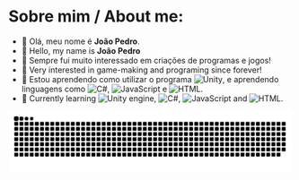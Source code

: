 # Sobre mim / About me:
- 👋 Olá, meu nome é **João Pedro**.
- 👋 Hello, my name is **João Pedro**
- 👀 Sempre fui muito interessado em criações de programas e jogos!
- 👀 Very interested in game-making and programing since forever!
- 🌱 Estou aprendendo como utilizar o programa ![Unity](https://img.shields.io/badge/Unity-100000?style=for-the-badge&logo=unity&logoColor=white), e aprendendo linguagens como ![C#](https://img.shields.io/badge/C%23-239120?style=for-the-badge&logo=c-sharp&logoColor=white), ![JavaScript](https://img.shields.io/badge/JavaScript-323330?style=for-the-badge&logo=javascript&logoColor=F7DF1E) e ![HTML](https://img.shields.io/badge/HTML5-E34F26?style=for-the-badge&logo=html5&logoColor=white).
- 🌱 Currently learning ![Unity](https://img.shields.io/badge/Unity-100000?style=for-the-badge&logo=unity&logoColor=white) engine, ![C#](https://img.shields.io/badge/C%23-239120?style=for-the-badge&logo=c-sharp&logoColor=white), ![JavaScript](https://img.shields.io/badge/JavaScript-323330?style=for-the-badge&logo=javascript&logoColor=F7DF1E) and ![HTML](https://img.shields.io/badge/HTML5-E34F26?style=for-the-badge&logo=html5&logoColor=white).

![Snake animation](https://github.com/C4R1NH4/C4R1NH4/blob/output/github-contribution-grid-snake.svg)
